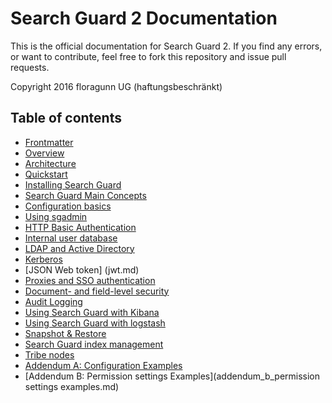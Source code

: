 <!---
Copryight 2016 floragunn UG (haftungsbeschränkt)
-->

# Search Guard 2 Documentation

This is the official documentation for Search Guard 2. If you find any errors, or want to contribute, feel free to fork this repository and issue pull requests.

Copyright 2016 floragunn UG (haftungsbeschränkt)

## Table of contents

* [Frontmatter](frontmatter.md)
* [Overview](overview.md)
* [Architecture](architecture.md)
* [Quickstart](quickstart.md)
* [Installing Search Guard](installation.md)
* [Search Guard Main Concepts](concepts.md)
* [Configuration basics](configuration.md)
* [Using sgadmin](sgadmin.md)
* [HTTP Basic Authentication](httpbasic.md)
* [Internal user database](internalusers.md)
* [LDAP and Active Directory](ldap.md)
* [Kerberos](kerberos.md)
* [JSON Web token] (jwt.md)
* [Proxies and SSO authentication](proxy.md)
* [Document- and field-level security](dlsfls.md)
* [Audit Logging](auditlogging.md)
* [Using Search Guard with Kibana](kibana.md)
* [Using Search Guard with logstash](logstash.md)
* [Snapshot & Restore](snapshots.md)
* [Search Guard index management](sgindex.md)
* [Tribe nodes](tribenodes.md)
* [Addendum A: Configuration Examples](addendum_a_configuration_examples.md)
* [Addendum B: Permission settings Examples](addendum_b_permission settings examples.md)